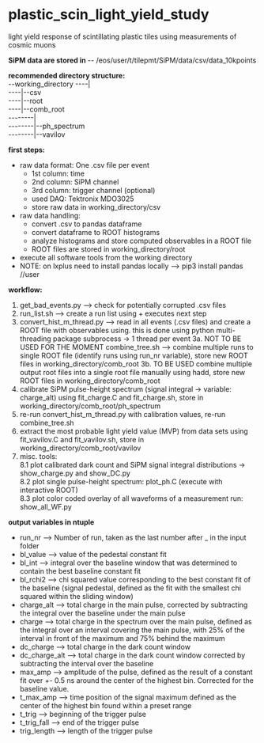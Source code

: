 # plastic_scin_light_yield_study
light yield response of scintillating plastic tiles using measurements of cosmic muons

**SiPM data are stored in** 
-- /eos/user/t/tilepmt/SiPM/data/csv/data_10kpoints

**recommended directory structure:**  
--working_directory 
----|  
----|--csv  
----|--root  
----|--comb_root  
--------|  
--------|--ph_spectrum  
--------|--vavilov  

**first steps:**
- raw data format: One .csv file per event
	- 1st column: time
	- 2nd column: SiPM channel
	- 3rd column: trigger channel (optional)
	- used DAQ: Tektronix MDO3025
	- store raw data in working_directory/csv
- raw data handling:
	- convert .csv to pandas dataframe
	- convert dataframe to ROOT histograms
	- analyze histograms and store computed observables in a ROOT file
	- ROOT files are stored in working_directory/root
- execute all software tools from the working directory
- NOTE: on lxplus need to install pandas locally --> pip3 install pandas //user

**workflow:**
1. get_bad_events.py --> check for potentially corrupted .csv files
2. run_list.sh --> create a run list using + executes next step
2. convert_hist_m_thread.py --> read in all events (.csv files) and create a ROOT file with observables using. this is done using python multi-threading package subprocess -> 1 thread per event
3a. NOT TO BE USED FOR THE MOMENT combine_tree.sh --> combine multiple runs to single ROOT file (identify runs using run_nr variable), store new ROOT files in working_directory/comb_root
3b. TO BE USED combine multiple output root files into a single root file manually using hadd, store new ROOT files in working_directory/comb_root
4. calibrate SiPM pulse-height spectrum (signal integral -> variable: charge_alt) using fit_charge.C and fit_charge.sh, store in working_directory/comb_root/ph_spectrum
5. re-run convert_hist_m_thread.py with calibration values, re-run combine_tree.sh
6. extract the most probable light yield value (MVP) from data sets using fit_vavilov.C and fit_vavilov.sh, store in working_directory/comb_root/vavilov
8. misc. tools:   
	8.1 plot calibrated dark count and SiPM signal integral distributions -> show_charge.py and show_DC.py  
	8.2 plot single pulse-height spectrum: plot_ph.C (execute with interactive ROOT)  
	8.3 plot color coded overlay of all waveforms of a measurement run: show_all_WF.py

**output variables in ntuple**
- run_nr --> Number of run, taken as the last number after _ in the input folder
- bl_value --> value of the pedestal constant fit
- bl_int --> integral over the baseline window that was determined to contain the best baseline constant fit
- bl_rchi2 --> chi squared value corresponding to the best constant fit of the baseline (signal pedestal, defined as the fit with the smallest chi squared within the sliding window)
- charge_alt --> total charge in the main pulse, corrected by subtracting the integral over the baseline under the main pulse 
- charge --> total charge in the spectrum over the main pulse, defined as the integral over an interval covering the main pulse, with 25% of the interval in front of the maximum and 75% behind the maximum
- dc_charge --> total charge in the dark count window
- dc_charge_alt --> total charge in the dark count window corrected by subtracting the interval over the baseline
- max_amp --> amplitude of the pulse, defined as the result of a constant fit over +- 0.5 ns around the center of the highest bin. Corrected for the baseline value.
- t_max_amp --> time position of the signal maximum defined as the center of the highest bin found within a preset range
- t_trig --> beginning of the trigger pulse
- t_trig_fall --> end of the trigger pulse
- trig_length --> length of the trigger pulse
